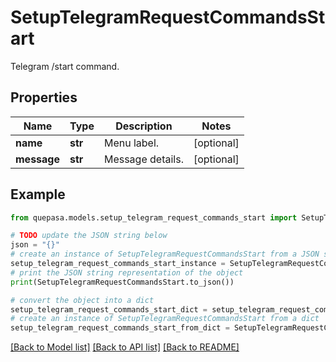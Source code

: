 # SetupTelegramRequestCommandsStart

Telegram /start command.

## Properties

Name | Type | Description | Notes
------------ | ------------- | ------------- | -------------
**name** | **str** | Menu label. | [optional] 
**message** | **str** | Message details. | [optional] 

## Example

```python
from quepasa.models.setup_telegram_request_commands_start import SetupTelegramRequestCommandsStart

# TODO update the JSON string below
json = "{}"
# create an instance of SetupTelegramRequestCommandsStart from a JSON string
setup_telegram_request_commands_start_instance = SetupTelegramRequestCommandsStart.from_json(json)
# print the JSON string representation of the object
print(SetupTelegramRequestCommandsStart.to_json())

# convert the object into a dict
setup_telegram_request_commands_start_dict = setup_telegram_request_commands_start_instance.to_dict()
# create an instance of SetupTelegramRequestCommandsStart from a dict
setup_telegram_request_commands_start_from_dict = SetupTelegramRequestCommandsStart.from_dict(setup_telegram_request_commands_start_dict)
```
[[Back to Model list]](../README.md#documentation-for-models) [[Back to API list]](../README.md#documentation-for-api-endpoints) [[Back to README]](../README.md)


